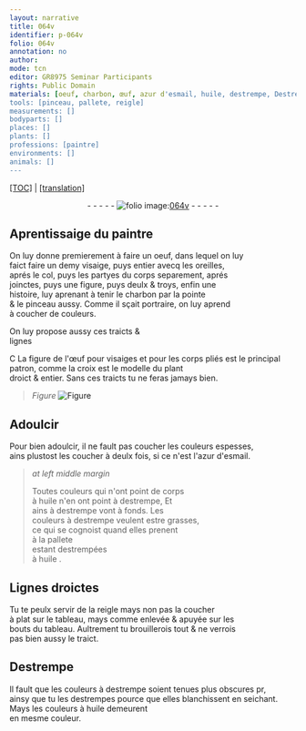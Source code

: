 ```yaml
---
layout: narrative
title: 064v
identifier: p-064v
folio: 064v
annotation: no
author:
mode: tcn
editor: GR8975 Seminar Participants
rights: Public Domain
materials: [oeuf, charbon, œuf, azur d'esmail, huile, destrempe, Destrempe]
tools: [pinceau, pallete, reigle]
measurements: []
bodyparts: []
places: []
plants: []
professions: [paintre]
environments: []
animals: []
---
```


<p><a href="{{ site.baseurl }}/normalized/">[TOC]</a> | <a href="{{ site.baseurl }}/texts/p-064v_tl/" target="_blank">[translation]</a></p><div class="folio" align="center">- - - - - <a href="http://gallica.bnf.fr/ark:/12148/btv1b9059316c/f134.item" target="_blank"><img src="https://cu-mkp.github.io/2017-workshop-edition/assets/photo-icon.png" alt="folio image: " style="display:inline-block; margin-bottom:-3px;"/>064v</a> - - - - - </div>  
  

## Aprentissaige du <span class="pro">paintre</span>

 
On luy donne premierem<span class="exp">ent</span> à faire un <span class="m">oeuf</span>, dans lequel on luy<br/> faict faire un demy visaige, puys entier avecq les oreilles,<br/> aprés le col, puys les partyes du corps separem<span class="exp">ent</span>, aprés<br/> joinctes, puys une figure, puys deulx & troys, enfin une<br/> histoire, luy aprenant à tenir le <span class="m">charbon</span> par la pointe<br/> & le <span class="tl">pinceau</span> aussy. Co<span class="exp">mm</span>e il sçait portraire, on luy aprend<br/> à coucher de couleurs.
 
 
  
On luy propose aussy ces traicts &<br/> lignes
 
<span class="del">C</span> <span class="add">L</span>a figure de l'<span class="m">œuf</span> pour visaiges <span class="add">et pour les corps pliés</span> est le principal<br/> patron, co<span class="exp">mm</span>e la croix est le modelle du plant<br/> droict & entier. Sans ces traicts tu ne feras jamays bien.
 
> *Figure*
> <a href="https://drive.google.com/open?id=0B9-oNrvWdlO5NmZDTmZwc1Jqb2M" target="_blank"><img src="https://cu-mkp.github.io/GR8975-edition/assets/photo-icon.png" alt="Figure" style="display:inline-block; margin-bottom:-3px;"/></a>
 
 
  

## Adoulcir

 
Pour bien adoulcir, il ne fault pas coucher les couleurs espesses,<br/> ains plustost les coucher à deulx fois, si ce n'est l'<span class="m">azur d'esmail</span>.
 
> *at left middle margin*
> 
> 
>   Toutes couleurs qui n'ont point de corps<br/> à <span class="m">huile</span> n'en ont point à <span class="m">destrempe</span>, <span class="del">Et</span><br/> ains à <span class="m">destrempe</span> vont à fonds. Les<br/> couleurs à <span class="m">destrempe</span> veulent estre grasses,<br/> ce qui se cognoist quand elles prenent<br/> à la <span class="tl">pallete</span><br/> esta<span class="exp">n</span>t destrempées <br/> à <span class="m">huile</span>
. 
 
  

## Lignes droictes

 
Tu te peulx servir de la <span class="tl">reigle</span> mays non pas la coucher<br/> à plat sur le tableau, mays co<span class="exp">mm</span>e enlevée & apuyée sur les<br/> bouts du tableau. Aultrem<span class="exp">ent</span> tu brouillerois tout & ne verrois<br/> pas bien aussy le traict.
 
 
  

## <span class="m">Destrempe</span>

 
Il fault que les couleurs à <span class="m">destrempe</span> soient <span class="add">tenues</span> plus obscures <span class="del">pr</span>,<br/> ainsy que tu les destrempes <span class="add">pource que elles blanchissent en seichant</span>. Mays les couleurs à <span class="m">huile</span> demeurent<br/> en mesme couleur.
 

